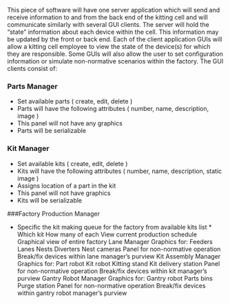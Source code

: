 This piece of software will have one server application which will send and receive information to and from the back end of the kitting cell and will communicate similarly with several GUI clients.  The server will hold the “state” information about each device within the cell.  This information may be updated by the front or back end.  Each of the client application GUIs will allow a kitting cell employee to view the state of the device(s) for which they are responsible.  Some GUIs will also allow the user to set configuration information or simulate non-normative scenarios within the factory.  The GUI clients consist of:

### Parts Manager
* Set available parts ( create, edit, delete )
* Parts will have the following attributes ( number, name, description, image )
* This panel will not have any graphics
* Parts will be serializable

### Kit Manager
* Set available kits ( create, edit, delete )
* Kits will have the following attributes ( number, name, description, static image )
* Assigns location of a part in the kit
* This panel will not have graphics
* Kits will be serializable
   
###Factory Production Manager
* Specific the kit making queue for the factory from available kits list
       * Which kit
            How many of each
        View current production schedule
        Graphical view of entire factory
    Lane Manager
        Graphics for:
            Feeders
            Lanes
            Nests
            Diverters
            Nest cameras
        Panel for non-normative operation
            Break/fix devices within lane manager’s purview
    Kit Assembly Manager
        Graphics for:
            Part robot
            Kit robot
            Kitting stand
            Kit delivery station
        Panel for non-normative operation
            Break/fix devices within kit manager’s purview
    Gantry Robot Manager
        Graphics for:
            Gantry robot
            Parts bins
            Purge station
        Panel for non-normative operation
            Break/fix devices within gantry robot manager’s purview
